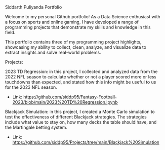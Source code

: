 Siddarth Puliyanda Portfolio

Welcome to my personal Github portfolio! As a Data Science enthusiast with a focus on sports and online gaming, I have developed a range of programming projects that demonstrate my skills and knowledge in this field.

This portfolio contains three of my programming project highlights, showcasing my ability to collect, clean, analyze, and visualize data to extract insights and solve real-world problems.

Projects:

2023 TD Regression: in this project, I collected and analyzed data from the 2022 NFL season to calculate whether or not a player scored more or less touchdowns than expected, and stated how this info might be useful to us for the 2023 NFL season.
- Link: https://github.com/siddp95/Fantasy-Football-2023/blob/main/2023%20TD%20Regression.ipynb

Blackjack Simulation: in this project, I created a Monte Carlo simulation to test the effectiveness of different Blackjack strategies. The strategies include what value to stay on, how many decks the table should have, and the Martingale betting system.
- Link: https://github.com/siddp95/Projects/tree/main/Blackjack%20Simulation
